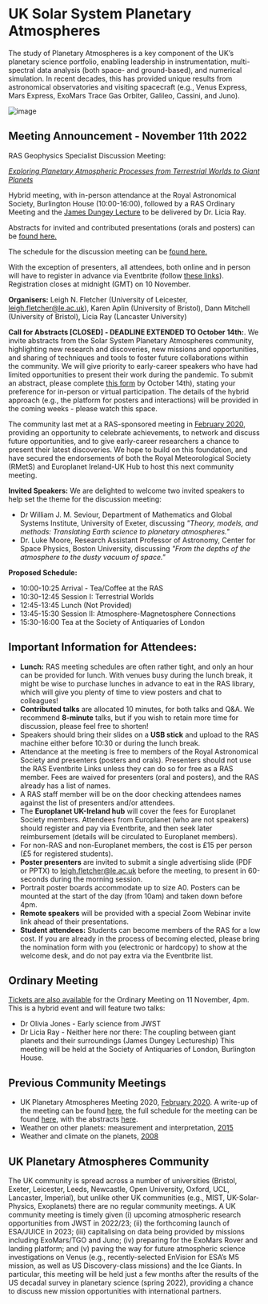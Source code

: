 # UK Solar System Planetary Atmospheres

The study of Planetary Atmospheres is a key component of the UK’s planetary science portfolio, enabling leadership in instrumentation, multi-spectral data analysis (both space- and ground-based), and numerical simulation.  In recent decades, this has provided unique results from astronomical observatories and visiting spacecraft (e.g., Venus Express, Mars Express, ExoMars Trace Gas Orbiter, Galileo, Cassini, and Juno).  

![image](https://user-images.githubusercontent.com/4047392/182591493-bda24ebf-347c-4e2c-8fa1-613bd89014cb.png)

## Meeting Announcement - November 11th 2022

RAS Geophysics Specialist Discussion Meeting:  

[*Exploring Planetary Atmospheric Processes from Terrestrial Worlds to Giant Planets*](https://ras.ac.uk/events-and-meetings/ras-meetings/exploring-planetary-atmospheric-processes-terrestrial-worlds-giant)

Hybrid meeting, with in-person attendance at the Royal Astronomical Society, Burlington House (10:00-16:00), followed by a RAS Ordinary Meeting and the [James Dungey Lecture](https://ras.ac.uk/awards-and-grants/awards/2276-james-dungey-lecture) to be delivered by Dr. Licia Ray.

Abstracts for invited and contributed presentations (orals and posters) can be [found here.](abstracts.md)

The schedule for the discussion meeting can be [found here.](schedule2022.md)

With the exception of presenters, all attendees, both online and in person will have to register in advance via Eventbrite (follow [these links](https://ras.ac.uk/events-and-meetings/ras-meetings/exploring-planetary-atmospheric-processes-terrestrial-worlds-giant)).  Registration closes at midnight (GMT) on 10 November.

**Organisers:**  Leigh N. Fletcher (University of Leicester, leigh.fletcher@le.ac.uk),  Karen Aplin (University of Bristol), Dann Mitchell (University of Bristol), Licia Ray (Lancaster University)   

**Call for Abstracts [CLOSED] - DEADLINE EXTENDED TO October 14th:**. We invite abstracts from the Solar System Planetary Atmospheres community, highlighting new research and discoveries, new missions and opportunities, and sharing of techniques and tools to foster future collaborations within the community.  We will give priority to early-career speakers who have had limited opportunities to present their work during the pandemic.  To submit an abstract, please complete [this form](https://forms.office.com/Pages/ResponsePage.aspx?id=MH_ksn3NTkql2rGM8aQVGxN8Wl3UNtNPs5DGMjd0UFdUNzFFUzZVWEU2NDA4MDNEME5DVDcxRTRRRi4u) by October 14th), stating your preference for in-person or virtual participation.  The details of the hybrid approach (e.g., the platform for posters and interactions) will be provided in the coming weeks - please watch this space.

The community last met at a RAS-sponsored meeting in [February 2020](https://doi.org/10.1093/astrogeo/ataa040), providing an opportunity to celebrate achievements, to network and discuss future opportunities, and to give early-career researchers a chance to present their latest discoveries.  We hope to build on this foundation, and have secured the endorsements of both the Royal Meteorological Society (RMetS) and Europlanet Ireland-UK Hub to host this next community meeting.  

**Invited Speakers:** We are delighted to welcome two invited speakers to help set the theme for the discussion meeting:
* Dr William J. M. Seviour, Department of Mathematics and Global Systems Institute, University of Exeter, discussing *"Theory, models, and methods: Translating Earth science to planetary atmospheres."*
* Dr. Luke Moore, Research Assistant Professor of Astronomy, Center for Space Physics, Boston University, discussing *"From the depths of the atmosphere to the dusty vacuum of space."*

**Proposed Schedule:**
* 10:00-10:25 Arrival - Tea/Coffee at the RAS
* 10:30-12:45 Session I: Terrestrial Worlds
* 12:45-13:45 Lunch (Not Provided)
* 13:45-15:30 Session II: Atmosphere-Magnetosphere Connections
* 15:30-16:00 Tea at the Society of Antiquaries of London

## Important Information for Attendees:
* **Lunch:** RAS meeting schedules are often rather tight, and only an hour can be provided for lunch.  With venues busy during the lunch break, it might be wise to purchase lunches in advance to eat in the RAS library, which will give you plenty of time to view posters and chat to colleagues!
* **Contributed talks** are allocated 10 minutes, for both talks and Q&A.  We recommend **8-minute** talks, but if you wish to retain more time for discussion, please feel free to shorten!
* Speakers should bring their slides on a **USB stick** and upload to the RAS machine either before 10:30 or during the lunch break.
* Attendance at the meeting is free to members of the Royal Astronomical Society and presenters (posters and orals).  Presenters should not use the RAS Eventbrite Links unless they can do so for free as a RAS member.  Fees are waived for presenters (oral and posters), and the RAS already has a list of names.  
* A RAS staff member will be on the door checking attendees names against the list of presenters and/or attendees.
* The **Europlanet UK-Ireland hub** will cover the fees for Europlanet Society members. Attendees from Europlanet (who are not speakers) should register and pay via Eventbrite, and then seek later reimbursement (details will be circulated to Europlanet members).
* For non-RAS and non-Europlanet members, the cost is £15 per person (£5 for registered students).
* **Poster presenters** are invited to submit a single advertising slide (PDF or PPTX) to leigh.fletcher@le.ac.uk before the meeting, to present in 60-seconds during the morning session.
* Portrait poster boards accommodate up to size A0.  Posters can be mounted at the start of the day (from 10am) and taken down before 4pm.
* **Remote speakers** will be provided with a special Zoom Webinar invite link ahead of their presentations.
* **Student attendees:** Students can become members of the RAS for a low cost.  If you are already in the process of becoming elected, please bring the nomination form with you (electronic or hardcopy) to show at the welcome desk, and do not pay extra via the Eventbrite list.

## Ordinary Meeting
[Tickets are also available](https://ras.ac.uk/events-and-meetings/ras-meetings/ras-ordinary-meeting-november-2022) for the Ordinary Meeting on 11 November, 4pm. This is a hybrid event and will feature two talks:
* Dr Olivia Jones - Early science from JWST
* Dr Licia Ray - Neither here nor there: The coupling between giant planets and their surroundings (James Dungey Lectureship)
This meeting will be held at the Society of Antiquaries of London, Burlington House. 

## Previous Community Meetings

* UK Planetary Atmospheres Meeting 2020, [February 2020](https://doi.org/10.1093/astrogeo/ataa040).  A write-up of the meeting can be found [here](UKSSPA2020_astrogeo_fletcher.pdf), the full schedule for the meeting can be found [here](meeting2020.md), with the abstracts [here](UKSSPA2020_programme.pdf). 
* Weather on other planets: measurement and interpretation, [2015](https://rmets.onlinelibrary.wiley.com/doi/10.1002/wea.2761)
* Weather and climate on the planets, [2008](https://rmets.onlinelibrary.wiley.com/doi/10.1002/wea.273)  

## UK Planetary Atmospheres Community

The UK community is spread across a number of universities (Bristol, Exeter, Leicester, Leeds, Newcastle, Open University, Oxford, UCL, Lancaster, Imperial), but unlike other UK communities (e.g., MIST, UK-Solar-Physics, Exoplanets) there are no regular community meetings.   A UK community meeting is timely given (i) upcoming atmospheric research opportunities from JWST in 2022/23; (ii) the forthcoming launch of ESA/JUICE in 2023; (iii) capitalising on data being provided by missions including ExoMars/TGO and Juno; (iv) preparing for the ExoMars Rover and landing platform; and (v) paving the way for future atmospheric science investigations on Venus (e.g., recently-selected EnVision for ESA’s M5 mission, as well as US Discovery-class missions) and the Ice Giants.  In particular, this meeting will be held just a few months after the results of the US decadal survey in planetary science (spring 2022), providing a chance to discuss new mission opportunities with international partners.  
